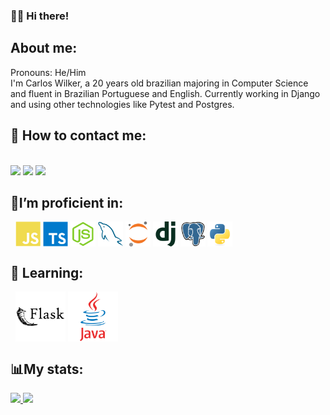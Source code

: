 
### 👋😁 Hi there!
About me:
---
Pronouns: He/Him <br/>
I'm Carlos Wilker, a 20 years old brazilian majoring in Computer Science and fluent in Brazilian Portuguese and English. Currently working in Django and using other technologies like Pytest and Postgres.

💬 How to contact me:
---
<br>
<a href="mailto:cwilkersantana@gmail.com"><img src="https://img.shields.io/badge/-Gmail-%23333?style=for-the-badge&logo=gmail&logoColor=white" target="_blank"></a>
<a href="https://twitter.com/cwilkerns"><img src="https://img.shields.io/badge/Twitter-blue?style=for-the-badge&logo=twitter&logoColor=white" target="_blank"></a>
<a href="https://tech.lgbt/@wilker"><img src="https://img.shields.io/badge/-Mastodon-7B68EE?logo=mastodon&style=for-the-badge&logoColor=white" target="_blank"></a>

🦉I’m proficient in:
---
&nbsp;
<img align="center" alt="Js" title="JavaScript" width="40" src="https://raw.githubusercontent.com/devicons/devicon/master/icons/javascript/javascript-plain.svg">
<img align="center" alt="Ts" title="Typescript" width="40" src="https://raw.githubusercontent.com/devicons/devicon/1119b9f84c0290e0f0b38982099a2bd027a48bf1/icons/typescript/typescript-original.svg">
<img align="center" alt="Node" title="NodeJS" width="40" src="https://raw.githubusercontent.com/devicons/devicon/master/icons/nodejs/nodejs-original.svg">
<img align="center" alt="Mysql" title="Mysql"  width="40" src="https://raw.githubusercontent.com/devicons/devicon/1119b9f84c0290e0f0b38982099a2bd027a48bf1/icons/mysql/mysql-original.svg">
<img align="center" alt="Jupyter" title="Jupyter Notebook" width="40" src="https://raw.githubusercontent.com/devicons/devicon/1119b9f84c0290e0f0b38982099a2bd027a48bf1/icons/jupyter/jupyter-original.svg">
<img align="center" alt="Dj" title="Django"  width="40" src="https://raw.githubusercontent.com/devicons/devicon/1119b9f84c0290e0f0b38982099a2bd027a48bf1/icons/django/django-plain.svg">
<img align="center" alt="Psql" title="Postgresql" width="40" src="https://raw.githubusercontent.com/devicons/devicon/1119b9f84c0290e0f0b38982099a2bd027a48bf1/icons/postgresql/postgresql-original.svg">
<img align="center" alt="Py" title="Python"  width="40" src="https://raw.githubusercontent.com/devicons/devicon/1119b9f84c0290e0f0b38982099a2bd027a48bf1/icons/python/python-original.svg">

🌱 Learning:
---
&nbsp;
<img align="center" alt="Flask" title="Flask" width="80" src="https://raw.githubusercontent.com/devicons/devicon/1119b9f84c0290e0f0b38982099a2bd027a48bf1/icons/flask/flask-original-wordmark.svg">
<img align="center" alt="java" title="Java" width="80" src="https://raw.githubusercontent.com/devicons/devicon/1119b9f84c0290e0f0b38982099a2bd027a48bf1/icons/java/java-original-wordmark.svg">

📊My stats:
---
<div>
  <a href="https://github.com/wilker345">
    <img height="185em" src="https://github-readme-stats.vercel.app/api?username=wilker345&show_icons=true&theme=radical&include_all_commits=true&count_private=true"/>
    <img height="185em" src="https://github-readme-stats.vercel.app/api/top-langs/?username=wilker345&layout=compact&langs_count=7&theme=radical"/>
  </a>
</div>
